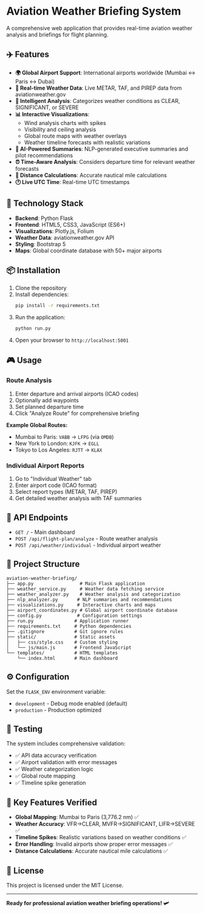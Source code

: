 # Aviation Weather Briefing System

A comprehensive web application that provides real-time aviation weather analysis and briefings for flight planning.

## ✈️ Features

- **🌍 Global Airport Support**: International airports worldwide (Mumbai ↔ Paris ↔ Dubai)
- **📡 Real-time Weather Data**: Live METAR, TAF, and PIREP data from aviationweather.gov
- **🎯 Intelligent Analysis**: Categorizes weather conditions as CLEAR, SIGNIFICANT, or SEVERE
- **📊 Interactive Visualizations**: 
  - Wind analysis charts with spikes
  - Visibility and ceiling analysis
  - Global route maps with weather overlays
  - Weather timeline forecasts with realistic variations
- **🤖 AI-Powered Summaries**: NLP-generated executive summaries and pilot recommendations
- **⏰ Time-Aware Analysis**: Considers departure time for relevant weather forecasts
- **📏 Distance Calculations**: Accurate nautical mile calculations
- **🕐 Live UTC Time**: Real-time UTC timestamps

## 🚀 Technology Stack

- **Backend**: Python Flask
- **Frontend**: HTML5, CSS3, JavaScript (ES6+)
- **Visualizations**: Plotly.js, Folium
- **Weather Data**: aviationweather.gov API
- **Styling**: Bootstrap 5
- **Maps**: Global coordinate database with 50+ major airports

## 📦 Installation

1. Clone the repository
2. Install dependencies:
   ```bash
   pip install -r requirements.txt
   ```
3. Run the application:
   ```bash
   python run.py
   ```
4. Open your browser to `http://localhost:5001`

## 🎮 Usage

### Route Analysis
1. Enter departure and arrival airports (ICAO codes)
2. Optionally add waypoints
3. Set planned departure time
4. Click "Analyze Route" for comprehensive briefing

**Example Global Routes:**
- Mumbai to Paris: `VABB` → `LFPG` (via `OMDB`)
- New York to London: `KJFK` → `EGLL`
- Tokyo to Los Angeles: `RJTT` → `KLAX`

### Individual Airport Reports
1. Go to "Individual Weather" tab
2. Enter airport code (ICAO format)
3. Select report types (METAR, TAF, PIREP)
4. Get detailed weather analysis with TAF summaries

## 🔌 API Endpoints

- `GET /` - Main dashboard
- `POST /api/flight-plan/analyze` - Route weather analysis
- `POST /api/weather/individual` - Individual airport weather

## 📁 Project Structure

```
aviation-weather-briefing/
├── app.py                 # Main Flask application
├── weather_service.py     # Weather data fetching service
├── weather_analyzer.py    # Weather analysis and categorization
├── nlp_analyzer.py       # NLP summaries and recommendations
├── visualizations.py     # Interactive charts and maps
├── airport_coordinates.py # Global airport coordinate database
├── config.py             # Configuration settings
├── run.py               # Application runner
├── requirements.txt     # Python dependencies
├── .gitignore           # Git ignore rules
├── static/              # Static assets
│   ├── css/style.css    # Custom styling
│   └── js/main.js       # Frontend JavaScript
└── templates/           # HTML templates
    └── index.html       # Main dashboard
```

## ⚙️ Configuration

Set the `FLASK_ENV` environment variable:
- `development` - Debug mode enabled (default)
- `production` - Production optimized

## 🧪 Testing

The system includes comprehensive validation:
- ✅ API data accuracy verification
- ✅ Airport validation with error messages
- ✅ Weather categorization logic
- ✅ Global route mapping
- ✅ Timeline spike generation

## 🌟 Key Features Verified

- **Global Mapping**: Mumbai to Paris (3,776.2 nm) ✅
- **Weather Accuracy**: VFR→CLEAR, MVFR→SIGNIFICANT, LIFR→SEVERE ✅
- **Timeline Spikes**: Realistic variations based on weather conditions ✅
- **Error Handling**: Invalid airports show proper error messages ✅
- **Distance Calculations**: Accurate nautical mile calculations ✅

## 📄 License

This project is licensed under the MIT License.

---

**Ready for professional aviation weather briefing operations! 🛩️**
